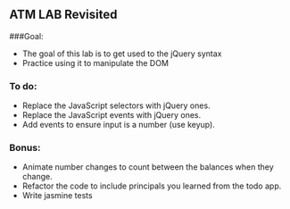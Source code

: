 ## ATM LAB Revisited

###Goal:
* The goal of this lab is to get used to the jQuery syntax
* Practice using it to manipulate the DOM

### To do:
* Replace the JavaScript selectors with jQuery ones.
* Replace the JavaScript events with jQuery ones.
* Add events to ensure input is a number (use keyup).

### Bonus:
* Animate number changes to count between the balances when they change.
* Refactor the code to include principals you learned from the todo app.
* Write jasmine tests